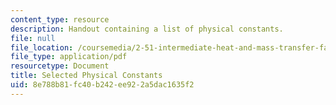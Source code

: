 ```yaml
---
content_type: resource
description: Handout containing a list of physical constants.
file: null
file_location: /coursemedia/2-51-intermediate-heat-and-mass-transfer-fall-2008/8e788b81fc40b242ee922a5dac1635f2_constants.pdf
file_type: application/pdf
resourcetype: Document
title: Selected Physical Constants
uid: 8e788b81-fc40-b242-ee92-2a5dac1635f2
---
```

